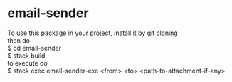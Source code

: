 # email-sender

To use this package in your project, install it by git cloning  
then do  
$ cd email-sender  
$ stack build  
to execute do  
$ stack exec email-sender-exe \<from\> \<to\> \<path-to-attachment-if-any\>  

